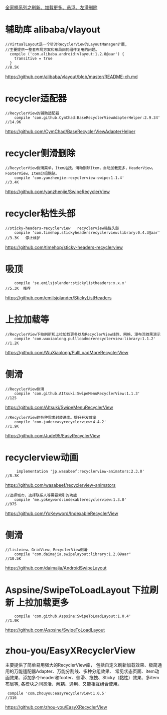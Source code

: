 
[全家桶系列之刷新、加载更多、悬浮、左滑删除](https://github.com/soulrelay/StickyListHeadersWithRefreshAndLoadMore)

# 辅助库 alibaba/vlayout
```
//VirtualLayout是一个针对RecyclerView的LayoutManager扩展, 
//主要提供一整套布局方案和布局间的组件复用的问题。
  compile ('com.alibaba.android:vlayout:1.2.8@aar') {
  	transitive = true
  }
//8.5K
```
https://github.com/alibaba/vlayout/blob/master/README-ch.md

# recycler适配器

```
//RecyclerView的辅助适配器
    compile 'com.github.CymChad:BaseRecyclerViewAdapterHelper:2.9.34'
//14.9K
```
https://github.com/CymChad/BaseRecyclerViewAdapterHelper    

#  recycler侧滑删除

```
//RecyclerView侧滑菜单，Item拖拽，滑动删除Item，自动加载更多，HeaderView，FooterView，Item分组黏贴。
    compile 'com.yanzhenjie:recyclerview-swipe:1.1.4'
//3.4K
```
https://github.com/yanzhenjie/SwipeRecyclerView     


#  recycler粘性头部

```
//sticky-headers-recyclerview	recyclerview粘性头部
	compile 'com.timehop.stickyheadersrecyclerview:library:0.4.3@aar'
//3.3K	 停止维护
```
https://github.com/timehop/sticky-headers-recyclerview	 

# 吸顶
```
    compile 'se.emilsjolander:stickylistheaders:x.x.x'
//5.3K  推荐
```
https://github.com/emilsjolander/StickyListHeaders

# 上拉加载等

```
//RecyclerView下拉刷新和上拉加载更多以及RecyclerView线性、网格、瀑布流效果演示
    compile 'com.wuxiaolong.pullloadmorerecyclerview:library:1.1.2'
//1.2K
```
https://github.com/WuXiaolong/PullLoadMoreRecyclerView      


# 侧滑
```
//RecyclerView侧滑
    compile 'com.github.AItsuki:SwipeMenuRecyclerView:1.1.3'
//125
```
https://github.com/AItsuki/SwipeMenuRecyclerView    

```
//RecyclerView的各种需求封装进库。提升开发效率
    compile 'com.jude:easyrecyclerview:4.4.2'
//1.9K
```
https://github.com/Jude95/EasyRecyclerView  


# recyclerview动画
```
     implementation 'jp.wasabeef:recyclerview-animators:2.3.0'
//8.3K
```
https://github.com/wasabeef/recyclerview-animators      




```
//选择城市，选择联系人等需要索引的功能
    compile 'me.yokeyword:indexablerecyclerview:1.3.0'
//975
```
https://github.com/YoKeyword/IndexableRecyclerView      

# 侧滑
```
//listview、GridView、RecyclerView侧滑
    compile "com.daimajia.swipelayout:library:1.2.0@aar"
//10.5K
```
 https://github.com/daimajia/AndroidSwipeLayout  

# Aspsine/SwipeToLoadLayout  下拉刷新 上拉加载更多
```
	compile 'com.github.Aspsine:SwipeToLoadLayout:1.0.4'
//1.9K
```
https://github.com/Aspsine/SwipeToLoadLayout


# zhou-you/EasyXRecyclerView 
主要提供了简单易用强大的RecyclerView库，
包括自定义刷新加载效果、极简通用的万能适配器Adapter、万能分割线、多种分组效果、
常见状态页面、item动画效果、添加多个header和footer、侧滑、拖拽、Sticky（黏性）效果、多item布局等,
各模块之间灵活、解耦、通用、又能相互组合使用。
```
 compile 'com.zhouyou:easyrecyclerview:1.0.5'
//316
```
https://github.com/zhou-you/EasyXRecyclerView


















